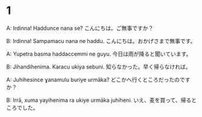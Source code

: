 # 1
A:  Irdinna! Haddunce nana se?
こんにちは。ご無事ですか？

B:   Irdinna! Sampamacu nana ne haddu.
こんにちは。おかげさまで無事です。
      
A:   Yupetra basma haddaccemmi ne guyu.
今日は雨が降ると聞いています。
       
B:    Jihandihenima. Karacu ukiya sebuni.
知らなかった。早く帰らなければ。
        
A:    Juhihesince ɣanamulu buriye urmāka?
どこかへ行くところだったのですか？
        
B:    Irrā, xuma yayihenima ra ukiye urmāka juhiheni.
いえ、麦を買って、帰るところでした。
